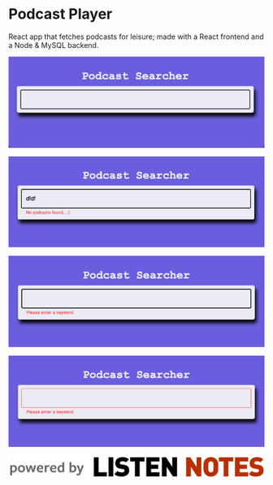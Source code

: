 # Podcast Player
React app that fetches podcasts for leisure; made with a React frontend and a Node &amp; MySQL backend.

<p align="center"> 
<img src="client/src/media/main_search.png" alt="Main search screen">
</p>
<p align="center"> 
<img src="client/src/media/no_podcasts_found.png" alt="Search screen with no results found">
</p>
<p align="center"> 
<img src="client/src/media/empty_search_on_enter.png" alt="Search screen with blank searc">
</p>
<p align="center"> 
<img src="client/src/media/empty_search_on_blur.png" alt="Search screen on blur without input">
</p>
<p align="center">
<img src="client/src/media/listen_notes_logo.png" alt="Listen Notes API Logo">
</p>
